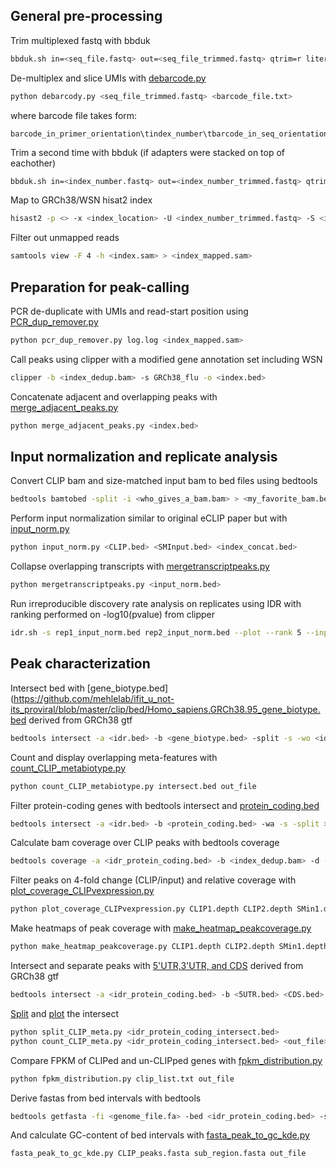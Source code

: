 ## General pre-processing
Trim multiplexed fastq with bbduk
```bash
bbduk.sh in=<seq_file.fastq> out=<seq_file_trimmed.fastq> qtrim=r literal=CTGTAGGCACCATCAATCAGGAATGCCGAGACCGATCTCGTATGCCGTCTTCTGCTTG ktrim=r k=21 mink=10 hdist=1
```
De-multiplex and slice UMIs with [debarcode.py](https://github.com/mehlelab/ifit_u_not-its_proviral/blob/master/clip/debarcode.py)
```bash
python debarcody.py <seq_file_trimmed.fastq> <barcode_file.txt>
```
where barcode file takes form:
```
barcode_in_primer_orientation\tindex_number\tbarcode_in_seq_orientation
```
Trim a second time with bbduk (if adapters were stacked on top of eachother)
```bash
bbduk.sh in=<index_number.fastq> out=<index_number_trimmed.fastq> qtrim=r literal=CTGTAGGCACCATCAATCAGGAATGCCGAGACCGATCTCGTATGCCGTCTTCTGCTTG ktrim=r k=11 mink=10 hdist=1 minlen=18
```
Map to GRCh38/WSN hisat2 index
```bash
hisast2 -p <> -x <index_location> -U <index_number_trimmed.fastq> -S <index.sam>
```
Filter out unmapped reads
```bash
samtools view -F 4 -h <index.sam> > <index_mapped.sam>
```
## Preparation for peak-calling
PCR de-duplicate with UMIs and read-start position using [PCR_dup_remover.py](https://github.com/mehlelab/ifit_u_not-its_proviral/blob/master/clip/PCR_dup_remover.py)
```bash
python pcr_dup_remover.py log.log <index_mapped.sam>
```
Call peaks using clipper with a modified gene annotation set including WSN
```bash
clipper -b <index_dedup.bam> -s GRCh38_flu -o <index.bed>
```
Concatenate adjacent and overlapping peaks with [merge_adjacent_peaks.py](https://github.com/mehlelab/ifit_u_not-its_proviral/blob/master/clip/merge_adjacent_peaks.py)
```bash
python merge_adjacent_peaks.py <index.bed>
```
## Input normalization and replicate analysis
Convert CLIP bam and size-matched input bam to bed files using bedtools 
```bash
bedtools bamtobed -split -i <who_gives_a_bam.bam> > <my_favorite_bam.bed>
```
Perform input normalization similar to original eCLIP paper but with [input_norm.py](https://github.com/mehlelab/ifit_u_not-its_proviral/blob/master/clip/input_norm.py)
```bash
python input_norm.py <CLIP.bed> <SMInput.bed> <index_concat.bed>
```
Collapse overlapping transcripts with [mergetranscriptpeaks.py](https://github.com/mehlelab/ifit_u_not-its_proviral/blob/master/clip/mergetranscriptpeaks.py)
```bash
python mergetranscriptpeaks.py <input_norm.bed>
```
Run irreproducible discovery rate analysis on replicates using IDR with ranking performed on -log10(pvalue) from clipper
```bash
idr.sh -s rep1_input_norm.bed rep2_input_norm.bed --plot --rank 5 --input-file-type bed -o <idr.bed>
```
## Peak characterization
Intersect bed with [gene_biotype.bed](https://github.com/mehlelab/ifit_u_not-its_proviral/blob/master/clip/bed/Homo_sapiens.GRCh38.95_gene_biotype.bed derived from GRCh38 gtf 
```bash
bedtools intersect -a <idr.bed> -b <gene_biotype.bed> -split -s -wo <idr_biotype.bed>
```
Count and display overlapping meta-features with [count_CLIP_metabiotype.py](https://github.com/mehlelab/ifit_u_not-its_proviral/blob/master/clip/count_CLIP_metabiotype_new.py)
```bash
python count_CLIP_metabiotype.py intersect.bed out_file
```
Filter protein-coding genes with bedtools intersect and [protein_coding.bed](https://github.com/mehlelab/ifit_u_not-its_proviral/blob/master/clip/bed/Homo_sapiens.GRCh38.95_merge_5_3_CDS_collapse.bed)
```bash
bedtools intersect -a <idr.bed> -b <protein_coding.bed> -wa -s -split > <idr_protein_coding.bed>
```
Calculate bam coverage over CLIP peaks with bedtools coverage
```bash
bedtools coverage -a <idr_protein_coding.bed> -b <index_dedup.bam> -d -split -s > <index_dedup.depth>
```
Filter peaks on 4-fold change (CLIP/input) and relative coverage with [plot_coverage_CLIPvexpression.py](https://github.com/mehlelab/ifit_u_not-its_proviral/blob/master/clip/plot_coverage_CLIPvexpression.py)
```bash
python plot_coverage_CLIPvexpression.py CLIP1.depth CLIP2.depth SMin1.depth SMin2.depth
```
Make heatmaps of peak coverage with [make_heatmap_peakcoverage.py](https://github.com/mehlelab/ifit_u_not-its_proviral/blob/master/clip/make_heatmap_peakcoverage.py)
```bash
python make_heatmap_peakcoverage.py CLIP1.depth CLIP2.depth SMin1.depth SMin2.depth CLIP3.depth CLIP4.depth out_file
```
Intersect and separate peaks with [5'UTR,3'UTR, and CDS](https://github.com/mehlelab/ifit_u_not-its_proviral/tree/master/clip/bed) derived from GRCh38 gtf
```bash
bedtools intersect -a <idr_protein_coding.bed> -b <5UTR.bed> <CDS.bed> <3UTR.bed> -s -wo > <idr_proteing_coding_intersect.bed> 
```
[Split](https://github.com/mehlelab/ifit_u_not-its_proviral/blob/master/clip/split_CLIP_meta.py) and [plot](https://github.com/mehlelab/ifit_u_not-its_proviral/blob/master/clip/count_CLIP_meta.py) the intersect
```bash
python split_CLIP_meta.py <idr_protein_coding_intersect.bed>
python count_CLIP_meta.py <idr_protein_coding_intersect.bed> <out_file>
```
Compare FPKM of CLIPed and un-CLIPped genes with [fpkm_distribution.py](https://github.com/mehlelab/ifit_u_not-its_proviral/blob/master/clip/fpkm_distribution.py)
```bash
python fpkm_distribution.py clip_list.txt out_file
```
Derive fastas from bed intervals with bedtools
```bash
bedtools getfasta -fi <genome_file.fa> -bed <idr_protein_coding.bed> -s  > <idr_protein_coding.fasta>
```
And calculate GC-content of bed intervals with [fasta_peak_to_gc_kde.py](https://github.com/mehlelab/ifit_u_not-its_proviral/blob/master/clip/fasta_peak_to_gc_kde.py)
```bash
fasta_peak_to_gc_kde.py CLIP_peaks.fasta sub_region.fasta out_file
```
